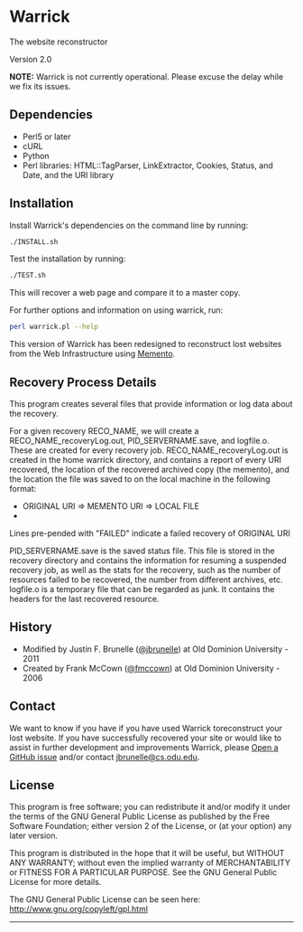 # Warrick
The website reconstructor

Version 2.0

**NOTE:** Warrick is not currently operational. Please excuse the delay while we fix its issues.

## Dependencies 
* Perl5 or later
* cURL
* Python
* Perl libraries: HTML::TagParser, LinkExtractor, Cookies, Status, and Date, and the URI library

## Installation
Install Warrick's dependencies on the command line by running:

```sh
./INSTALL.sh
```

Test the installation by running:

```sh
./TEST.sh
```

This will recover a web page and compare it to a master copy.

For further options and information on using warrick, run:

```sh
perl warrick.pl --help
```

This version of Warrick has been redesigned to reconstruct lost
websites from the Web Infrastructure using [Memento](http://www.mementoweb.org/).

## Recovery Process Details

This program creates several files that provide information or log data about the recovery. 

For a given recovery RECO_NAME, we will create a RECO_NAME_recoveryLog.out, PID_SERVERNAME.save,
and logfile.o. These are created for every recovery job. RECO_NAME_recoveryLog.out is created in the home warrick directory, and contains a report of every URI recovered, the location of the recovered archived copy (the memento), and  the location the file was saved to on the local machine in the following format:
* ORIGINAL URI => MEMENTO URI => LOCAL FILE
* 
Lines pre-pended with "FAILED" indicate a failed recovery of ORIGINAL URI

PID_SERVERNAME.save is the saved status file. This file is stored in the recovery directory and contains the information for resuming a suspended recovery job, as well as the stats for the recovery, such as the number of resources failed to be recovered, the number from different archives, etc. logfile.o is a temporary file that can be regarded as junk. It contains the headers for the last recovered resource.

## History 

* Modified by Justin F. Brunelle ([@jbrunelle](https://github.com/jfbrunelle)) at Old Dominion University - 2011
* Created by Frank McCown ([@fmccown](https://github.com/fmccown)) at Old Dominion University - 2006

## Contact 

We want to know if you have if you have used Warrick toreconstruct your lost website. If you have successfully recovered your site or  would like to assist in further development and improvements Warrick, please [Open a GitHub issue](https://github.com/oduwsdl/warrick/issues/new) and/or contact jbrunelle@cs.odu.edu.

## License

This program is free software; you can redistribute it and/or
modify it under the terms of the GNU General Public License
as published by the Free Software Foundation; either version 2
of the License, or (at your option) any later version.

This program is distributed in the hope that it will be useful,
but WITHOUT ANY WARRANTY; without even the implied warranty of
MERCHANTABILITY or FITNESS FOR A PARTICULAR PURPOSE.  See the
GNU General Public License for more details.

The GNU General Public License can be seen here:
http://www.gnu.org/copyleft/gpl.html

-----------------------------------------------------------

